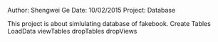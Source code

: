 Author: Shengwei Ge
Date:   10/02/2015
Project: Database

This project is about simlulating database of fakebook.
Create Tables
LoadData
viewTables
dropTables
dropViews
